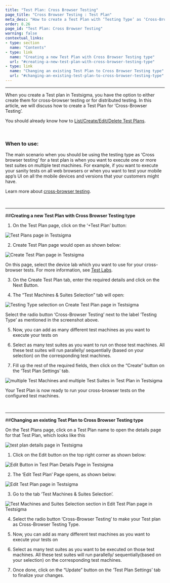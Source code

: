 ```yaml
---
title: "Test Plan: Cross Browser Testing"
page_title: "Cross Browser Testing : Test Plan"
meta_desc: "How to create a Test Plan with ‘Testing Type’ as ‘Cross-Browser Testing’."
order: 8.26
page_id: "Test Plan: Cross Browser Testing"
warning: false
contextual_links:
- type: section
  name: "Contents" 
- type: link
  name: "Creating a new Test Plan with Cross Browser Testing type"
  url: "#creating-a-new-test-plan-with-cross-browser-testing-type"
- type: link
  name: "Changing an existing Test Plan to Cross Browser Testing type"
  url: "#changing-an-existing-test-plan-to-cross-browser-testing-type"
---
```


---

When you create a Test plan in Testsigma, you have the option to either create them for cross-browser testing or for distributed testing. In this article, we will discuss how to create a Test Plan for ‘Cross-Browser Testing’.


You should already know how to [List/Create/Edit/Delete Test Plans](https://testsigma.com/docs/test-management/test-plans/overview/).

&emsp;

### When to use:
The main scenario when you should be using the testing type as ‘Cross browser testing’ for a test plan is when you want to execute one or more test suites on multiple test machines. For example, if you want to execute your sanity tests on all web browsers or when you want to test your mobile app’s UI on all the mobile devices and versions that your customers might have. 

Learn more about [cross-browser testing](https://testsigma.com/cross-browser-testing).

&emsp;

---
##**Creating a new Test Plan with Cross Browser Testing type**
1. On the Test Plan page, click on the ‘+Test Plan’ button:

![Test Plans page in Testsigma](https://docs.testsigma.com/images/cross-browser-testing/test-plans-page-testsigma.png)

2. Create Test Plan page would open as shown below:

![Create Test Plan page in Testsigma](https://docs.testsigma.com/images/cross-browser-testing/create-test-plan-page-testsigma.png)
   
On this page, select the device lab which you want to use for your cross-browser tests. For more information, see [Test Labs](https://testsigma.com/docs/test-management/plans/supported-test-lab-types/).

3. On the Create Test Plan tab, enter the required details and click on the Next Button.

4. The “Test Machines & Suites Selection” tab will open:

![Testing Type selection on Create Test Plan page in Testsigma](https://docs.testsigma.com/images/cross-browser-testing/testing-type-create-test-plan-page-testsigma.png)

Select the radio button ‘Cross-Browser Testing’ next to the label ‘Testing Type’ as mentioned in the screenshot above.

5. Now, you can add as many different test machines as you want to execute your tests on
   
6. Select as many test suites as you want to run on those test machines. All these test suites will run parallelly/ sequentially (based on your selection) on the corresponding test machines.
   
7. Fill up the rest of the required fields, then click on the “Create” button on the ‘Test Plan Settings’ tab.

![multiple Test Machines and multiple Test Suites in Test Plan in Testsigma](https://docs.testsigma.com/images/cross-browser-testing/multiple-test-machines-multiple-test-suites-test-plan-Testsigma.png)

Your Test Plan is now ready to run your cross-browser tests on the configured test machines. 

&emsp;

---
##**Changing an existing Test Plan to Cross Browser Testing type**

On the Test Plans page, click on a Test Plan name to open the details page for that Test Plan, which looks like this

![test plan details page in Testsigma](https://docs.testsigma.com/images/cross-browser-testing/test-plan-details-page-testsigma.png)

1. Click on the Edit button on the top right corner as shown below: 

![Edit Button in Test Plan Details Page in Testsigma](https://docs.testsigma.com/images/cross-browser-testing/edit-button-test-plan-details-page-testsigma.png)

2. The ‘Edit Test Plan’ Page opens, as shown below:

![Edit Test Plan page in Testsigma](https://docs.testsigma.com/images/cross-browser-testing/edit-test-plan-page-testsigma.png)

3. Go to the tab ‘Test Machines & Suites Selection’.

![Test Machines and Suites Selection section in Edit Test Plan page in Testsigma](https://docs.testsigma.com/images/cross-browser-testing/test-machines-and-suites-selection-edit-test-plan-page-testsigma.png)

4. Select the radio button ‘Cross-Browser Testing’ to make your Test plan as Cross-Browser Testing Type. 
   
5. Now, you can add as many different test machines as you want to execute your tests on
   
6. Select as many test suites as you want to be executed on those test machines. All these test suites will run parallelly/ sequentially(based on your selection) on the corresponding test machines.
   
7. Once done, click on the “Update” button on the ‘Test Plan Settings’ tab to finalize your changes.




